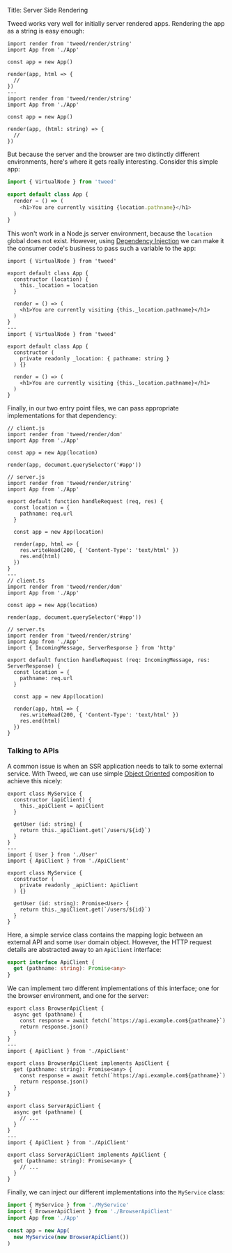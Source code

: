 Title: Server Side Rendering

Tweed works very well for initially server rendered apps. Rendering the app as a string is
easy enough:

```tweed
import render from 'tweed/render/string'
import App from './App'

const app = new App()

render(app, html => {
  //
})
---
import render from 'tweed/render/string'
import App from './App'

const app = new App()

render(app, (html: string) => {
  //
})
```

But because the server and the browser are two distinctly different environments, here's
where it gets really interesting. Consider this simple app:

```javascript
import { VirtualNode } from 'tweed'

export default class App {
  render = () => (
    <h1>You are currently visiting {location.pathname}</h1>
  )
}
```

This won't work in a Node.js server environment, because the `location` global does not
exist. However, using [Dependency Injection][dependency-injection] we can make it the
consumer code's business to pass such a variable to the app:

```tweed
import { VirtualNode } from 'tweed'

export default class App {
  constructor (location) {
    this._location = location
  }

  render = () => (
    <h1>You are currently visiting {this._location.pathname}</h1>
  )
}
---
import { VirtualNode } from 'tweed'

export default class App {
  constructor (
    private readonly _location: { pathname: string }
  ) {}

  render = () => (
    <h1>You are currently visiting {this._location.pathname}</h1>
  )
}
```

Finally, in our two entry point files, we can pass appropriate implementations for that
dependency:

```tweed
// client.js
import render from 'tweed/render/dom'
import App from './App'

const app = new App(location)

render(app, document.querySelector('#app'))

// server.js
import render from 'tweed/render/string'
import App from './App'

export default function handleRequest (req, res) {
  const location = {
    pathname: req.url
  }

  const app = new App(location)

  render(app, html => {
    res.writeHead(200, { 'Content-Type': 'text/html' })
    res.end(html)
  })
}
---
// client.ts
import render from 'tweed/render/dom'
import App from './App'

const app = new App(location)

render(app, document.querySelector('#app'))

// server.ts
import render from 'tweed/render/string'
import App from './App'
import { IncomingMessage, ServerResponse } from 'http'

export default function handleRequest (req: IncomingMessage, res: ServerResponse) {
  const location = {
    pathname: req.url
  }

  const app = new App(location)

  render(app, html => {
    res.writeHead(200, { 'Content-Type': 'text/html' })
    res.end(html)
  })
}
```

### Talking to APIs
A common issue is when an SSR application needs to talk to some external service. With
Tweed, we can use simple [Object Oriented][object-oriented] composition to achieve this
nicely:

```tweed
export class MyService {
  constructor (apiClient) {
    this._apiClient = apiClient
  }

  getUser (id: string) {
    return this._apiClient.get(`/users/${id}`)
  }
}
---
import { User } from './User'
import { ApiClient } from './ApiClient'

export class MyService {
  constructor (
    private readonly _apiClient: ApiClient
  ) {}

  getUser (id: string): Promise<User> {
    return this._apiClient.get(`/users/${id}`)
  }
}
```

Here, a simple service class contains the mapping logic between an external API and some
`User` domain object. However, the HTTP request details are abstracted away to an
`ApiClient` interface:

```typescript
export interface ApiClient {
  get (pathname: string): Promise<any>
}
```

We can implement two different implementations of this interface; one for the browser
environment, and one for the server:

```tweed
export class BrowserApiClient {
  async get (pathname) {
    const response = await fetch(`https://api.example.com${pathname}`)
    return response.json()
  }
}
---
import { ApiClient } from './ApiClient'

export class BrowserApiClient implements ApiClient {
  get (pathname: string): Promise<any> {
    const response = await fetch(`https://api.example.com${pathname}`)
    return response.json()
  }
}
```

```tweed
export class ServerApiClient {
  async get (pathname) {
    // ...
  }
}
---
import { ApiClient } from './ApiClient'

export class ServerApiClient implements ApiClient {
  get (pathname: string): Promise<any> {
    // ...
  }
}
```

Finally, we can inject our different implementations into the `MyService` class:

```javascript
import { MyService } from './MyService'
import { BrowserApiClient } from './BrowserApiClient'
import App from './App'

const app = new App(
  new MyService(new BrowserApiClient())
)
```

[dependency-injection]: #/docs/patterns/dependency-injection
[object-oriented]: #/docs/philosophy/object-oriented-design
